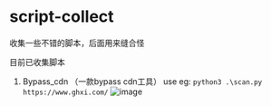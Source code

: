 # script-collect
收集一些不错的脚本，后面用来缝合怪

目前已收集脚本
1. Bypass_cdn （一款bypass cdn工具）
use eg:
```python3 .\scan.py https://www.ghxi.com/```
![image](https://user-images.githubusercontent.com/37091232/194805640-4fe2a74a-84de-4384-878a-2fa4c8083fda.png)

